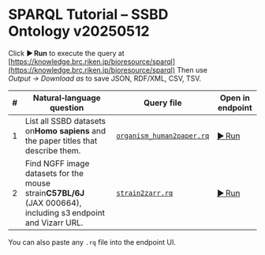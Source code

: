 # SPARQL Tutorial – SSBD Ontology v20250512

Click **▶︎ Run** to execute the query at
[https://knowledge.brc.riken.jp/bioresource/sparql](https://knowledge.brc.riken.jp/bioresource/sparql)
Then use *Output → Download as* to save JSON, RDF/XML, CSV, TSV.

| # | Natural‑language question                                                                                            | Query file                                          | Open in endpoint                                                                                                                                                                                                                                                                                                                                                                                                                                                                                                                                                                                                                                                                                                                                                                                                                                                                                                                                                                                                                                                                                                                                                                                                                                                                                                                                                                                                                                                 |
| - | --------------------------------------------------------------------------------------------------------------------- | --------------------------------------------------- | ---------------------------------------------------------------------------------------------------------------------------------------------------------------------------------------------------------------------------------------------------------------------------------------------------------------------------------------------------------------------------------------------------------------------------------------------------------------------------------------------------------------------------------------------------------------------------------------------------------------------------------------------------------------------------------------------------------------------------------------------------------------------------------------------------------------------------------------------------------------------------------------------------------------------------------------------------------------------------------------------------------------------------------------------------------------------------------------------------------------------------------------------------------------------------------------------------------------------------------------------------------------------------------------------------------------------------------------------------------------------------------------------------------------------------------------------------------------- |
| 1 | List all SSBD datasets on**Homo sapiens** and the paper titles that describe them.                             | [`organism_human2paper.rq`](organism_human2paper.rq) | [▶︎ Run](https://knowledge.brc.riken.jp/endpoint?format=application%2Fsparql-results%2Bjson&query=PREFIX%20ssbd%3A%20%3Chttp%3A%2F%2Fssbd.riken.jp%2Fontology%2F%3E%0APREFIX%20rdfs%3A%20%3Chttp%3A%2F%2Fwww.w3.org%2F2000%2F01%2Frdf-schema%23%3E%0ASELECT%0A%20%20%3Fdataset%0A%20%20%3Ftitle%0A%20%20%3Fproject%20%20%20%20%20%20%20%20%20%20%20%20%20%20%0A%20%20%3Fpaper%20%20%20%20%20%20%20%20%20%20%0A%20%20%3FDOI%20%20%20%20%20%20%20%20%20%20%20%20%0A%20%20%3FPMID%20%20%20%20%20%20%20%20%20%20%20%0A%20%20%3FpaperInfo%20%20%20%20%20%20%0AWHERE%20%7B%0A%20%20%3Fbs%20ssbd%3Ais_about_organism%20%3Chttp%3A%2F%2Fpurl.obolibrary.org%2Fobo%2FNCBITaxon_9606%3E%20.%0A%20%20%3Fdataset%20ssbd%3Ahas_biosample_information%20%3Fbs%20%3B%0A%20%20%20%20%20%20%20%20%20%20%20ssbd%3Ahas_dataset_title%20%20%20%20%20%20%20%20%20%3Ftitle.%0A%20%20OPTIONAL%20%7B%0A%20%20%20%20%3Fproject%20ssbd%3Ahas_dataset_output%20%3Fdataset%20.%0A%20%20%20%20OPTIONAL%20%7B%0A%20%20%20%20%20%20%3Fproject%20ssbd%3Ahas_project_publications%20%3Fpaper%20.%0A%20%20%20%20%20%20OPTIONAL%20%7B%20%3Fpaper%20ssbd%3Ahas_doi%20%3FDOI%3B%0A%20%20%20%20%20%20%20%20%20%20%20%20%20%20%20%20%20%20%20%20%20%20%20%20ssbd%3Ahas_PMID%20%3FPMID%3B%0A%20%20%20%20%20%20%20%20%20%20%20%20%20%20%20%20%20%20%20%20%20%20%20%20ssbd%3Ahas_paper_information%20%3FpaperInfo.%0A%20%20%20%20%20%20%20%20%20%20%20%20%20%20%20%7D%0A%20%20%20%20%7D%0A%20%20%7D%0A%7D) |
| 2 | Find NGFF image datasets for the mouse strain**C57BL/6J** (JAX 000664), including s3 endpoint and Vizarr URL. | [`strain2zarr.rq`](strain2zarr.rq)                   | [▶︎ Run](https://knowledge.brc.riken.jp/bioresource/sparql?query=PREFIX%20ssbd%3A%20%3Chttp%3A%2F%2Fssbd.riken.jp%2Fontology%2F%3E%0APREFIX%20rdfs%3A%20%3Chttp%3A%2F%2Fwww.w3.org%2F2000%2F01%2Frdf-schema%23%3E%0APREFIX%20obo%3A%20%3Chttp%3A%2F%2Fpurl.obolibrary.org%2Fobo%2F%3E%0ASELECT%20%3Fdataset%20%3Ftitle%20%3FmethodLabel%20%3Fzarr%20%3Fvizarr%0AWHERE%20%7B%0A%20%20%3Fbs%20ssbd%3Ais_about_strain%20%3Chttps%3A%2F%2Fwww.jax.org%2Fstrain%2F000664%3E%20.%0A%20%20%3Fdataset%20ssbd%3Ahas_biosample_information%20%3Fbs%20;%0A%20%20%20%20ssbd%3Ahas_dataset_title%20%3Ftitle%20.%0A%20%20%3Fdataset%20ssbd%3Ahas_imaging_method_total_info%20%3Fim%20.%0A%20%20%3Fim%20ssbd%3Ahas_imaging_method_recorded_type%20%3FmethodIRI%20.%0A%20%20OPTIONAL%20%7B%20%3FmethodIRI%20rdfs%3Alabel%20%3FmethodLabel%20%7D%0A%20%20OPTIONAL%20%7B%20%3Fdataset%20ssbd%3Ahas_ome_zarr_information%2Fssbd%3Ahas_s3_endpoint%20%3Fzarr%20%7D%0A%20%20OPTIONAL%20%7B%20%3Fdataset%20ssbd%3Ahas_ome_zarr_information%2Fssbd%3Ahas_vizarr_url%20%3Fvizarr%20%7D%0A%7D%0AORDER%20BY%20%3Fdataset)                                                                                                                                                                                                                                                                                                                                                                  |

You can also paste any `.rq` file into the endpoint UI.
